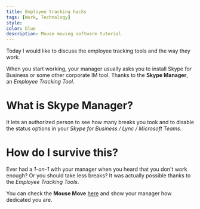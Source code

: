 ```yaml
---
title: Employee tracking hacks
tags: [Work, Technology]
style: 
color: blue
description: Mouse moving software tutorial
---
```


Today I would like to discuss the employee tracking tools and the way they work.

When you start working, your manager usually asks you to install Skype for Business or some other corporate IM tool. Thanks to the **Skype Manager**, an *Employee Tracking Tool*.

# What is Skype Manager?

It lets an authorized person to see how many breaks you took and to disable the status options in your *Skype for Business / Lync / Microsoft Teams*.

# How do I survive this?

Ever had a *1-on-1* with your manager when you heard that you don't work enough? Or you should take less breaks? It was actually possible thanks to the *Employee Tracking Tools*.

You can check the **Mouse Move** [here](https://www.microsoft.com/en-us/p/move-mouse/9nq4ql59xlbf?) and show your manager how dedicated you are.